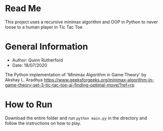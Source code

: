 # Read Me
This project uses a recursive minimax algorithm and OOP in Python to never loose to a human player in Tic Tac Toe.

# General Information
* Author: Quinn Rutherford
* Date: 18/07/2020

The Python implementation of 'Minimax Algorithm in Game Theory' by Akshay L. Aradhya
https://www.geeksforgeeks.org/minimax-algorithm-in-game-theory-set-3-tic-tac-toe-ai-finding-optimal-move/?ref=rp

# How to Run
Download the entire folder and run `python main.py` in the directory and follow the instructions on how to play.
